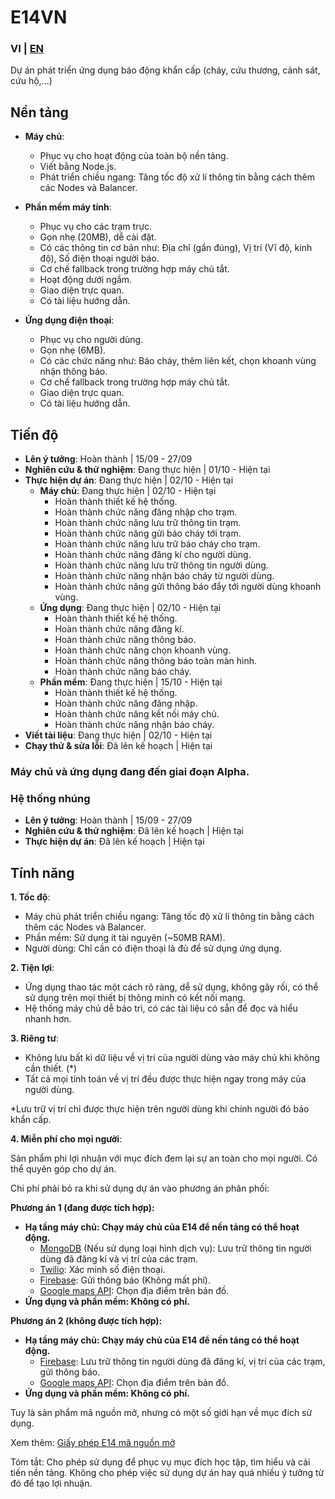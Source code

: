 # E14VN

### VI | [EN](https://github.com/E14VN/.github/blob/main/profile/EN.md)

Dự án phát triển ứng dụng báo động khẩn cấp (cháy, cứu thương, cảnh sát, cứu hộ,...)

## Nền tảng
- **Máy chủ**:
  - Phục vụ cho hoạt động của toàn bộ nền tảng.
  - Viết bằng Node.js.
  - Phát triển chiều ngang: Tăng tốc độ xử lí thông tin bằng cách thêm các Nodes và Balancer.

- **Phần mềm máy tính**:
  - Phục vụ cho các trạm trực.
  - Gọn nhẹ (20MB), dễ cài đặt.
  - Có các thông tin cơ bản như: Địa chỉ (gần đúng), Vị trí (Vĩ độ, kinh độ), Số điện thoại người báo.
  - Cơ chế fallback trong trường hợp máy chủ tắt.
  - Hoạt động dưới ngầm.
  - Giao diện trực quan.
  - Có tài liệu hướng dẫn.

- **Ứng dụng điện thoại**:
  - Phục vụ cho người dùng.
  - Gọn nhẹ (6MB).
  - Có các chức năng như: Báo cháy, thêm liên kết, chọn khoanh vùng nhận thông báo.
  - Cơ chế fallback trong trường hợp máy chủ tắt.
  - Giao diện trực quan.
  - Có tài liệu hướng dẫn.

## Tiến độ

- **Lên ý tưởng**: Hoàn thành | 15/09 - 27/09
- **Nghiên cứu & thử nghiệm**: Đang thực hiện | 01/10 - Hiện tại
- **Thực hiện dự án**: Đang thực hiện | 02/10 - Hiện tại
    - **Máy chủ**: Đang thực hiện | 02/10 - Hiện tại
        - Hoàn thành thiết kế hệ thống.
        - Hoàn thành chức năng đăng nhập cho trạm.
        - Hoàn thành chức năng lưu trữ thông tin trạm.
        - Hoàn thành chức năng gửi báo cháy tới trạm.
        - Hoàn thành chức năng lưu trữ báo cháy cho trạm.
        - Hoàn thành chức năng đăng kí cho người dùng.
        - Hoàn thành chức năng lưu trữ thông tin người dùng.
        - Hoàn thành chức năng nhận báo cháy từ người dùng.
        - Hoàn thành chức năng gửi thông báo đẩy tới người dùng khoanh vùng.
    - **Ứng dụng**: Đang thực hiện | 02/10 - Hiện tại
        - Hoàn thành thiết kế hệ thống.
        - Hoàn thành chức năng đăng kí.
        - Hoàn thành chức năng thông báo.
        - Hoàn thành chức năng chọn khoanh vùng.
        - Hoàn thành chức năng thông báo toàn màn hình.
        - Hoàn thành chức năng báo cháy.
    - **Phần mềm**: Đang thực hiện | 15/10 - Hiện tại
        - Hoàn thành thiết kế hệ thống.
        - Hoàn thành chức năng đăng nhập.
        - Hoàn thành chức năng kết nối máy chủ.
        - Hoàn thành chức năng nhận báo cháy.
- **Viết tài liệu**: Đang thực hiện | 02/10 - Hiện tại
- **Chạy thử & sửa lỗi**: Đã lên kế hoạch | Hiện tại

### Máy chủ và ứng dụng đang đến giai đoạn Alpha.

### Hệ thống nhúng
- **Lên ý tưởng**: Hoàn thành | 15/09 - 27/09
- **Nghiên cứu & thử nghiệm**: Đã lên kế hoạch | Hiện tại
- **Thực hiện dự án**: Đã lên kế hoạch | Hiện tại

## Tính năng
**1. Tốc độ**:

- Máy chủ phát triển chiều ngang: Tăng tốc độ xử lí thông tin bằng cách thêm các Nodes và Balancer.
- Phần mềm: Sử dụng ít tài nguyên (~50MB RAM).
- Người dùng: Chỉ cần có điện thoại là đủ để sử dụng ứng dụng.

**2. Tiện lợi**:

- Ứng dụng thao tác một cách rõ ràng, dễ sử dụng, không gây rối, có thể sử dụng trên mọi thiết bị thông minh có kết nối mạng.
- Hệ thống máy chủ dễ bảo trì, có các tài liệu có sẵn để đọc và hiểu nhanh hơn.

**3. Riêng tư**:

- Không lưu bất kì dữ liệu về vị trí của người dùng vào máy chủ khi không cần thiết. (*)
- Tất cả mọi tính toán về vị trí đều được thực hiện ngay trong máy của người dùng.

*Lưu trữ vị trí chỉ được thực hiện trên người dùng khi chính người đó báo khẩn cấp.

**4. Miễn phí cho mọi người**:

Sản phẩm phi lợi nhuận với mục đích đem lại sự an toàn cho mọi người. Có thể quyên góp cho dự án.

Chi phí phải bỏ ra khi sử dụng dự án vào phương án phân phối:

**Phương án 1 (đang được tích hợp):**
- **Hạ tầng máy chủ: Chạy máy chủ của E14 để nền tảng có thể hoạt động.**
    - [MongoDB](https://www.mongodb.com) (Nếu sử dụng loại hình dịch vụ): Lưu trữ thông tin người dùng đã đăng kí và vị trí của các trạm.
    - [Twilio](https://www.twilio.com/): Xác minh số điện thoại.
    - [Firebase](https://firebase.google.com/): Gửi thông báo (Không mất phí).
    - [Google maps API](https://mapsplatform.google.com): Chọn địa điểm trên bản đồ.
- **Ứng dụng và phần mềm: Không có phí.**

**Phương án 2 (không được tích hợp):**
- **Hạ tầng máy chủ: Chạy máy chủ của E14 để nền tảng có thể hoạt động.**
    - [Firebase](https://firebase.google.com/): Lưu trữ thông tin người dùng đã đăng kí, vị trí của các trạm, gửi thông báo.
    - [Google maps API](https://mapsplatform.google.com/): Chọn địa điểm trên bản đồ.
- **Ứng dụng và phần mềm: Không có phí.**

Tuy là sản phẩm mã nguồn mở, nhưng có một số giới hạn về mục đích sử dụng.

Xem thêm: [Giấy phép E14 mã nguồn mở](https://github.com/E14VN/.github/blob/main/LICENSE.md)

Tóm tắt: Cho phép sử dụng để phục vụ mục đích học tập, tìm hiểu và cải tiến nền tảng. Không cho phép việc sử dụng dự án hay quá nhiều ý tưởng từ đó để tạo lợi nhuận.
